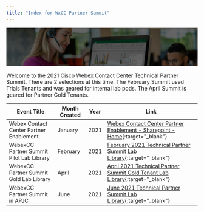 ```yaml
---
title: "Index for WxCC Partner Summit"
---
```


![Banner](images/wxccbanner.jpg)

Welcome to the 2021 Cisco Webex Contact Center Technical Partner Summit. There are 2 selections at this time.  The February Summit used Trials Tenants and was geared for internal lab pods.  The April Summit is geared for Partner Gold Tenants.



| Event Title                              | Month Created | Year | Link                                                     |
|------------------------------------------|---------------|------|----------------------------------------------------------|
| Webex Contact Center Partner Enablement  | January       | 2021 | [Webex Contact Center Partner Enablement - Sharepoint - Home](https://cisco.sharepoint.com/sites/WxCCPartnerEnablement){:target="_blank"} |
| WebexCC Partner Summit Pilot Lab Library           | February        | 2021 |  [February 2021 Technical Partner Summit Lab Library](LabLibrary.md){:target="_blank"}                                                      |
| WebexCC Partner Summit Gold Lab Library            | April     | 2021 |  [April 2021 Technical Partner Summit Gold Tenant Lab Library](LabLibrarynew.md){:target="_blank"}                                                       |
| WebexCC Partner Summit in APJC           | June        | 2021 |  [June 2021 Technical Partner Summit Lab Library](TechSummitRoW_2021/HomePage.md){:target="_blank"}                                                      |
